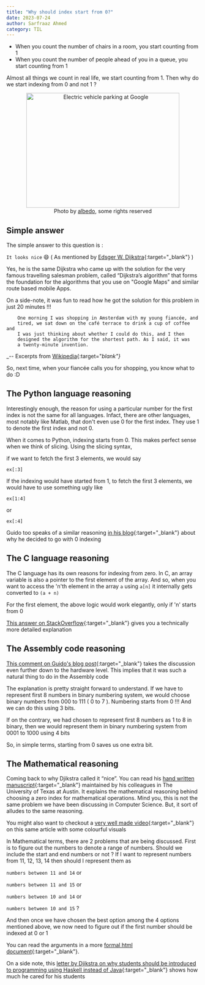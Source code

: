 ```yaml
---
title: "Why should index start from 0?"
date: 2023-07-24
author: Sarfraaz Ahmed
category: TIL
---
```


- When you count the number of chairs in a room, you start counting from 1
- When you count the number of people ahead of you in a queue, you start counting from 1

Almost all things we count in real life, we start counting from 1. Then why do we start indexing from 0 and not 1 ?

<p align="center">
<a data-flickr-embed="true" href="https://www.flickr.com/photos/albedo20/26556937242/in/photolist-GsKfdj-nWd6jA-djb1hA-JggB9o-bu8PG7-g21ZiK-bof4L9-r2gXkN-25HeCA1-oK9ACu-9Jhdtf-4uEftT-FdZmPu-F3jXzx-nATWEB-R5C3s3-aq5Fem-s9UWgQ-4R9Vj7-x2aK3L-aVTcJM-r7Ue5y-CBDAcX-xQBkX-GmpSyb-i8kTF-V7QCU7-MZiCHM-ro1YTv-pw3VBc-7U4y9t-bfvTVV-oP9kaj-2auZgWX-rT6iNb-FxW2oN-SSwygX-252RB2r-7uzZCi-bH3Bmt-bBifSU-oCjCry-pt1Jry-JVyJd9-a5Kx3g-aE2uJS-NcdtFk-wiz6gN-K23dBr-kfLEgt" title="Electric vehicle parking at Google" target="_blank"><img src="https://live.staticflickr.com/1671/26556937242_9c02d76288_w.jpg" width="400" height="300" alt="Electric vehicle parking at Google"/></a>
<br>
Photo by <a href="https://www.flickr.com/photos/albedo20/" target="_blank">albedo</a>, some rights reserved
</p>

## Simple answer

The simple answer to this question is : 

```It looks nice```  😄
( As mentioned by [Edsger W. Dijkstra](https://www.cs.utexas.edu/users/EWD/welcome.html){:target="_blank"} )

Yes, he is the same Dijkstra who came up with the solution for the very famous travelling salesman problem, called “Dijkstra’s algorithm” that forms the foundation for the algorithms that you use on "Google Maps" and similar route based mobile Apps.

On a side-note, it was fun to read how he got the solution for this problem in just 20 minutes !!!

```
    One morning I was shopping in Amsterdam with my young fiancée, and 
    tired, we sat down on the café terrace to drink a cup of coffee and 
    I was just thinking about whether I could do this, and I then 
    designed the algorithm for the shortest path. As I said, it was 
    a twenty-minute invention. 
```

_-- Excerpts from [Wikipedia](https://en.wikipedia.org/wiki/Dijkstra%27s_algorithm#History){:target="_blank"}_

So, next time, when your fiancée calls you for shopping, you know what to do :D

## The Python language reasoning

Interestingly enough, the reason for using a particular number for the first index is not the same for all languages. Infact, there are other languages, most notably like Matlab, that don't even use 0 for the first index. They use 1 to denote the first index and not 0.

When it comes to Python, indexing starts from 0. This makes perfect sense when we think of slicing. Using the slicing syntax, 

if we want to fetch the first 3 elements, we would say 

```ex[:3]``` 

If the indexing would have started from 1, to fetch the first 3 elements, 
we would have to use something ugly like 

```ex[1:4]```

or

```ex[:4]``` 

Guido too speaks of a similar reasoning [in his blog](http://python-history.blogspot.com/2013/10/why-python-uses-0-based-indexing.html){:target="_blank"} about why he decided to go with 0 indexing

## The C language reasoning

The C language has its own reasons for indexing from zero. In C, an array variable is also a pointer to the first element of the array. And so, when you want to access the 'n'th element in the array ```a``` using ```a[n]``` it internally gets converted to ```(a + n)```

For the first element, the above logic would work elegantly, only if 'n' starts from 0

[This answer on StackOverflow](https://stackoverflow.com/a/13519429/410645){:target="_blank"} gives you a technically more detailed explanation


## The Assembly code reasoning

[This comment on Guido's blog post](http://python-history.blogspot.com/2013/10/why-python-uses-0-based-indexing.html?showComment=1456103041409#c4251845305075300023){:target="_blank"} takes the discussion even further down to the hardware level. This implies that it was such a natural thing to do in the Assembly code

The explanation is pretty straight forward to understand. If we have to represent first 8 numbers in binary numbering system, we would choose binary numbers from 000 to 111 ( 0 to 7 ). Numbering starts from 0 !!! And we can do this using 3 bits.

If on the contrary, we had chosen to represent first 8 numbers as 1 to 8 in binary, then we would represent them in binary numbering system from 0001 to 1000 using 4 bits

So, in simple terms, starting from 0 saves us one extra bit.


## The Mathematical reasoning

Coming back to why Djikstra called it “nice”. You can read his [hand written manuscript](https://www.cs.utexas.edu/users/EWD/ewd08xx/EWD831.PDF){:target="_blank"} maintained by his colleagues in The University of Texas at Austin. It explains the mathematical reasoning behind choosing a zero index for mathematical operations. Mind you, this is not the same problem we have been discussing in Computer Science. But, it sort of alludes to the same reasoning.


You might also want to checkout a [very well made video](https://www.youtube.com/watch?v=saZnPDPyQHA){:target="_blank"} on this same article with some colourful visuals


In Mathematical terms, there are 2 problems that are being discussed. First is to figure out the numbers to denote a range of numbers. Should we include the start and end numbers or not ? If I want to represent numbers from 11, 12, 13, 14 then should I represent them as 

```numbers between 11 and 14``` or 

```numbers between 11 and 15``` or 

```numbers between 10 and 14``` or 

```numbers between 10 and 15``` ?

And then once we have chosen the best option among the 4 options mentioned above, we now need to figure out if the first number should be indexed at 0 or 1


You can read the arguments in a more [formal html document](https://www.cs.utexas.edu/users/EWD/transcriptions/EWD08xx/EWD831.html){:target="_blank"}.   


On a side note, this [letter by Djikstra on why students should be introduced to programming using Haskell instead of Java](https://www.cs.utexas.edu/users/EWD/OtherDocs/To%20the%20Budget%20Council%20concerning%20Haskell.pdf){:target="_blank"} shows how much he cared for his students

